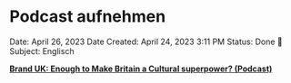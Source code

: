 # Podcast aufnehmen

Date: April 26, 2023
Date Created: April 24, 2023 3:11 PM
Status: Done 🙌
Subject: Englisch

[**Brand UK: Enough to Make Britain a Cultural superpower? (Podcast)**](../Englisch/Brand%20UK%20Enough%20to%20Make%20Britain%20a%20Cultural%20superpo.md)
